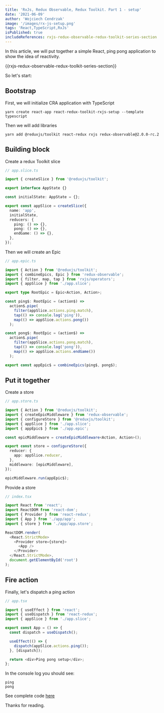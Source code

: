 ```yaml
---
title: 'RxJs, Redux Observable, Redux Toolkit. Part 1 - setup'
date: '2021-06-09'
author: 'Wojciech Cendrzak'
image: '/images/rx-js-setup.png'
tags: 'React,TypeScript,RxJs'
isPublished: true
includeReferences: rxjs-redux-observable-redux-toolkit-series-section
---
```


In this article, we will put together a simple React, ping pong application to show the idea of ​​reactivity.

{{rxjs-redux-observable-redux-toolkit-series-section}}

So let's start:

## Bootstrap

First, we will initialize CRA application with TypeScript

```shell
yarn create react-app react-redux-toolkit-rxjs-setup --template typescript
```

Then we will add libraries

```shell
yarn add @reduxjs/toolkit react-redux rxjs redux-observable@2.0.0-rc.2
```

## Building block

Create a redux Toolkit slice

```ts
// app.slice.ts

import { createSlice } from '@reduxjs/toolkit';

export interface AppState {}

const initialState: AppState = {};

export const appSlice = createSlice({
  name: 'app',
  initialState,
  reducers: {
    ping: () => {},
    pong: () => {},
    endGame: () => {},
  },
});
```

Then we will create an Epic

```ts
// app.epic.ts

import { Action } from '@reduxjs/toolkit';
import { combineEpics, Epic } from 'redux-observable';
import { filter, map, tap } from 'rxjs/operators';
import { appSlice } from './app.slice';

export type RootEpic = Epic<Action, Action>;

const ping$: RootEpic = (action$) =>
  action$.pipe(
    filter(appSlice.actions.ping.match),
    tap(() => console.log('ping')),
    map(() => appSlice.actions.pong())
  );

const pong$: RootEpic = (action$) =>
  action$.pipe(
    filter(appSlice.actions.pong.match),
    tap(() => console.log('pong')),
    map(() => appSlice.actions.endGame())
  );

export const appEpic$ = combineEpics(ping$, pong$);
```

## Put it together

Create a store

```ts
// app.store.ts

import { Action } from '@reduxjs/toolkit';
import { createEpicMiddleware } from 'redux-observable';
import { configureStore } from '@reduxjs/toolkit';
import { appSlice } from './app.slice';
import { appEpic$ } from './app.epic';

const epicMiddleware = createEpicMiddleware<Action, Action>();

export const store = configureStore({
  reducer: {
    app: appSlice.reducer,
  },
  middleware: [epicMiddleware],
});

epicMiddleware.run(appEpic$);
```

Provide a store

```ts
// index.tsx

import React from 'react';
import ReactDOM from 'react-dom';
import { Provider } from 'react-redux';
import { App } from './app/app';
import { store } from './app/app.store';

ReactDOM.render(
  <React.StrictMode>
    <Provider store={store}>
      <App />
    </Provider>
  </React.StrictMode>,
  document.getElementById('root')
);
```

## Fire action

Finally, let's dispatch a ping action

```ts
// app.tsx

import { useEffect } from 'react';
import { useDispatch } from 'react-redux';
import { appSlice } from './app.slice';

export const App = () => {
  const dispatch = useDispatch();

  useEffect(() => {
    dispatch(appSlice.actions.ping());
  }, [dispatch]);

  return <div>Ping pong setup</div>;
};
```

In the console log you should see:

```shall
ping
pong
```

See complete code [here](https://github.com/WojciechCendrzak/react-redux-toolkit-rxjs-setup)

Thanks for reading.

